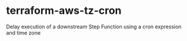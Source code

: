 # terraform-aws-tz-cron
Delay execution of a downstream Step Function using a cron expression and time zone
